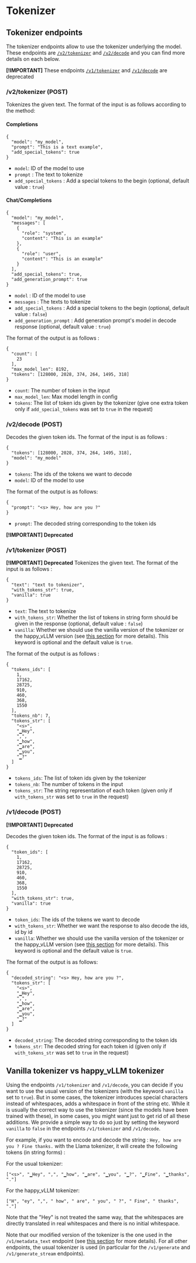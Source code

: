 # Tokenizer

## Tokenizer endpoints

The tokenizer endpoints allow to use the tokenizer underlying the model. These endpoints are [`/v2/tokenizer`](#v2tokenizer-post) and [`/v2/decode`](#v2decode-post) and you can find more details on each below.

**[!IMPORTANT]** These endpoints [`/v1/tokenizer`](#v1tokenizer-post) and [`/v1/decode`](#v1decode-post) are deprecated

### /v2/tokenizer (POST)
Tokenizes the given text. The format of the input is as follows according to the method:

#### Completions

```
{
  "model": "my_model",
  "prompt": "This is a text example",
  "add_special_tokens": true
}
```

  - `model`: ID of the model to use
  - `prompt` : The text to tokenize
  - `add_special_tokens` : Add a special tokens to the begin (optional, default value : `true`)

 #### Chat/Completions

```
{
  "model": "my_model",
  "messages": [
    {
      "role": "system",
      "content": "This is an example"
    },
    {
      "role": "user",
      "content": "This is an example"
    }
  ],
  "add_special_tokens": true,
  "add_generation_prompt": true
}
```

 - `model` : ID of the model to use
 - `messages` : The texts to tokenize
 - `add_special_tokens` : Add a special tokens to the begin (optional, default value : `false`)
 - `add_generation_prompt` : Add generation prompt's model in decode response (optional, default value : `true`)

The format of the output is as follows :

```
{
  "count": [
    23
  ],
  "max_model_len": 8192,
  "tokens": [128000, 2028, 374, 264, 1495, 318]
}
```

 - `count`: The number of token in the input
 - `max_model_len`: Max model length in config
 - `tokens`: The list of token ids given by the tokenizer (give one extra token only if `add_special_tokens` was set to `true` in the request)


### /v2/decode (POST)

Decodes the given token ids. The format of the input is as follows :

```
{
  "tokens": [128000, 2028, 374, 264, 1495, 318],
  "model": "my_model"
}
```

 - `tokens`: The ids of the tokens we want to decode
 - `model`: ID of the model to use

The format of the output is as follows:

```
{
  "prompt": "<s> Hey, how are you ?"
}
```

 - `prompt`: The decoded string corresponding to the token ids

**[!IMPORTANT] Deprecated**
### /v1/tokenizer (POST)
**[!IMPORTANT] Deprecated**
Tokenizes the given text. The format of the input is as follows :

```
{
  "text": "text to tokenizer",
  "with_tokens_str": true,
  "vanilla": true
}
```

 - `text`: The text to tokenize
 - `with_tokens_str`: Whether the list of tokens in string form should be given in the response (optional, default value : `false`)
 - `vanilla`: Whether we should use the vanilla version of the tokenizer or the happy_vLLM version (see [this section](#vanilla-tokenizer-vs-happy_vllm-tokenizer) for more details). This keyword is optional and the default value is `true`.

The format of the output is as follows :

```
{
  "tokens_ids": [
    1,
    17162,
    28725,
    910,
    460,
    368,
    1550
  ],
  "tokens_nb": 7,
  "tokens_str": [
    "<s>",
    "▁Hey",
    ",",
    "▁how",
    "▁are",
    "▁you",
    "▁?"
  ]
}
```

 - `tokens_ids`: The list of token ids given by the tokenizer
 - `tokens_nb`: The number of tokens in the input
 - `tokens_str`: The string representation of each token (given only if `with_tokens_str` was set to `true` in the request)

### /v1/decode (POST)
**[!IMPORTANT] Deprecated**

Decodes the given token ids. The format of the input is as follows :

```
{
  "token_ids": [
    1,
    17162,
    28725,
    910,
    460,
    368,
    1550
  ],
  "with_tokens_str": true,
  "vanilla": true
}
```

 - `token_ids`: The ids of the tokens we want to decode
 - `with_tokens_str`: Whether we want the response to also decode the ids, id by id
 - `vanilla`: Whether we should use the vanilla version of the tokenizer or the happy_vLLM version (see [this section](#vanilla-tokenizer-vs-happy_vllm-tokenizer) for more details). This keyword is optional and the default value is `true`.

The format of the output is as follows:

```
{
  "decoded_string": "<s> Hey, how are you ?",
  "tokens_str": [
    "<s>",
    "▁Hey",
    ",",
    "▁how",
    "▁are",
    "▁you",
    "▁?"
  ]
}
```

 - `decoded_string`: The decoded string corresponding to the token ids
 - ̀`tokens_str`: The decoded string for each token id (given only if `with_tokens_str` was set to `true` in the request)

## Vanilla tokenizer vs happy_vLLM tokenizer

Using the endpoints `/v1/tokenizer` and `/v1/decode`, you can decide if you want to use the usual version of the tokenizers (with the keyword `vanilla` set to `true`). But in some cases, the tokenizer introduces special characters instead of whitespaces, adds a whitespace in front of the string etc. While it is usually the correct way to use the tokenizer (since the models have been trained with these), in some cases, you might want just to get rid of all these additions. We provide a simple way to do so just by setting the keyword `vanilla` to `false` in the endpoints `/v1/tokenizer` and `/v1/decode`.

For example, if you want to encode and decode the string : `Hey, how are you ? Fine thanks.` with the Llama tokenizer, it will create the following tokens (in string forms) : 

For the usual tokenizer:

`["<s>", "▁Hey", ",", "▁how", "▁are", "▁you", "▁?", "▁Fine", "▁thanks", "."]` 

For the happy_vLLM tokenizer:

`["H", "ey", ",", " how", " are", " you", " ?", " Fine", " thanks", "."]`

 Note that the "Hey" is not treated the same way, that the whitespaces are directly translated in real whitespaces and there is no initial whitespace.

Note that our modified version of the tokenizer is the one used in the `/v1/metadata_text` endpoint (see [this section](data_manipulation.md#metadata_text-post) for more details). For all other endpoints, the usual tokenizer is used (in particular for the `/v1/generate` and `/v1/generate_stream` endpoints).